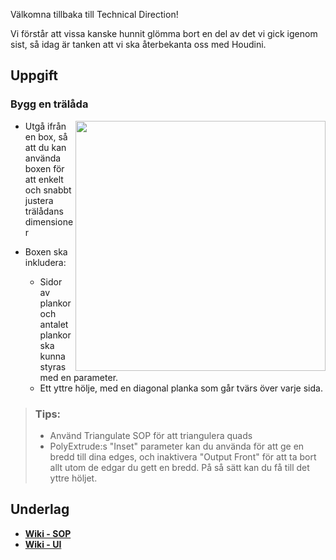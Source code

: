 Välkomna tillbaka till Technical Direction!

Vi förstår att vissa kanske hunnit glömma bort en del av det vi gick igenom sist, så idag är tanken att vi ska återbekanta oss med Houdini.

## Uppgift

### Bygg en trälåda

<img src="https://github.com/user-attachments/assets/57cfcaaa-a6c7-4a29-8bd3-21a2bc239d86" align="right" width="400">

- Utgå ifrån en box, så att du kan använda boxen för att enkelt och snabbt justera trälådans dimensioner

- Boxen ska inkludera:
    - Sidor av plankor och antalet plankor ska kunna styras med en parameter.
    - Ett yttre hölje, med en diagonal planka som går tvärs över varje sida.
 
> ### Tips:
> - Använd Triangulate SOP för att triangulera quads
> - PolyExtrude:s "Inset" parameter kan du använda för att ge en bredd till dina edges, och inaktivera "Output Front" för att ta bort allt utom de edgar du gett en bredd. På så sätt kan du få till det yttre höljet.


## Underlag
- [**Wiki - SOP**](https://github.com/Studio-Konkret/Technical-Direction/wiki/SOP)
- [**Wiki - UI**](https://github.com/Studio-Konkret/Technical-Direction/wiki/UI-&-Noder)
